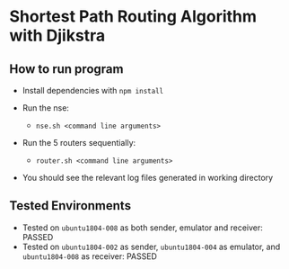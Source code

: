 # Shortest Path Routing Algorithm with Djikstra

## How to run program
- Install dependencies with `npm install`
- Run the nse:
  - `nse.sh <command line arguments>`
- Run the 5 routers sequentially:
  - `router.sh <command line arguments>`

- You should see the relevant log files generated in working directory

## Tested Environments
-  Tested on `ubuntu1804-008` as both sender, emulator and receiver: PASSED
-  Tested on `ubuntu1804-002` as sender, `ubuntu1804-004` as emulator, and `ubuntu1804-008` as receiver: PASSED
